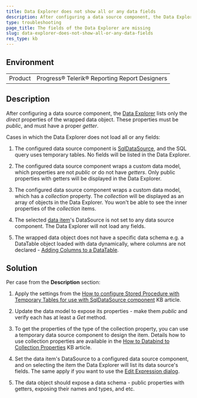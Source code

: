 ```yaml
---
title: Data Explorer does not show all or any data fields
description: After configuring a data source component, the Data Explorer lists only the direct properties of the wrapped data object. These properties must be public, and must have a proper getter.
type: troubleshooting
page_title: The fields of the Data Explorer are missing
slug: data-explorer-does-not-show-all-or-any-data-fields
res_type: kb
---
```


## Environment

<table>
	<tr>
		<td>Product</td>
		<td>Progress® Telerik® Reporting Report Designers</td>
	</tr>
</table>

## Description  
  
After configuring a data source component, the [Data Explorer](../designing-reports/report-designer-tools/desktop-designers/tools/data-explorer) lists only the *direct* properties of the wrapped data object. These properties must be *public*, and must have a proper *getter*.  
  
Cases in which the Data Explorer does not load all or any fields:  

1. The configured data source component is [SqlDataSource](../designing-reports/connecting-to-data/data-source-components/sqldatasource-component/overview), and the SQL query uses temporary tables. No fields will be listed in the Data Explorer.

2. The configured data source component wraps a custom data model, which properties are not *public* or do not have *getters*. Only public properties with getters will be displayed in the Data Explorer.

3. The configured data source component wraps a custom data model, which has a *collection* property. The *collection* will be displayed as an array of objects in the Data Explorer. You won't be able to see the inner properties of the *collection* items.

4. The selected [data item](../designing-reports/connecting-to-data/data-items/overview)'s DataSource is not set to any data source component. The Data Explorer will not load any fields.

5. The wrapped data object does not have a specific data schema e.g. a DataTable object loaded with data dynamically, where columns are not declared - [Adding Columns to a DataTable](https://docs.microsoft.com/en-us/dotnet/framework/data/adonet/dataset-datatable-dataview/adding-columns-to-a-datatable?redirectedfrom=MSDN).

  
## Solution

Per case from the **Description** section:  

1. Apply the settings from the [How to configure Stored Procedure with Temporary Tables for use with SqlDataSource component](./use-temporary-tables-in-stored-procedure) KB article.

2. Update the data model to expose its properties - make them *public* and verify each has at least a *Get* method.

3. To get the properties of the type of the collection property, you can use a temporary data source component to design the item. Details how to use collection properties are available in the [How to Databind to Collection Properties](./how-to-databind-to-collection-properties) KB article.

4. Set the data item's DataSource to a configured data source component, and on selecting the item the Data Explorer will list its data source's fields. The same apply if you want to use the [Edit Expression dialog](../designing-reports/report-designer-tools/desktop-designers/tools/edit-expression-dialog).

5. The data object should expose a data schema - public properties with getters, exposing their names and types, and etc.
